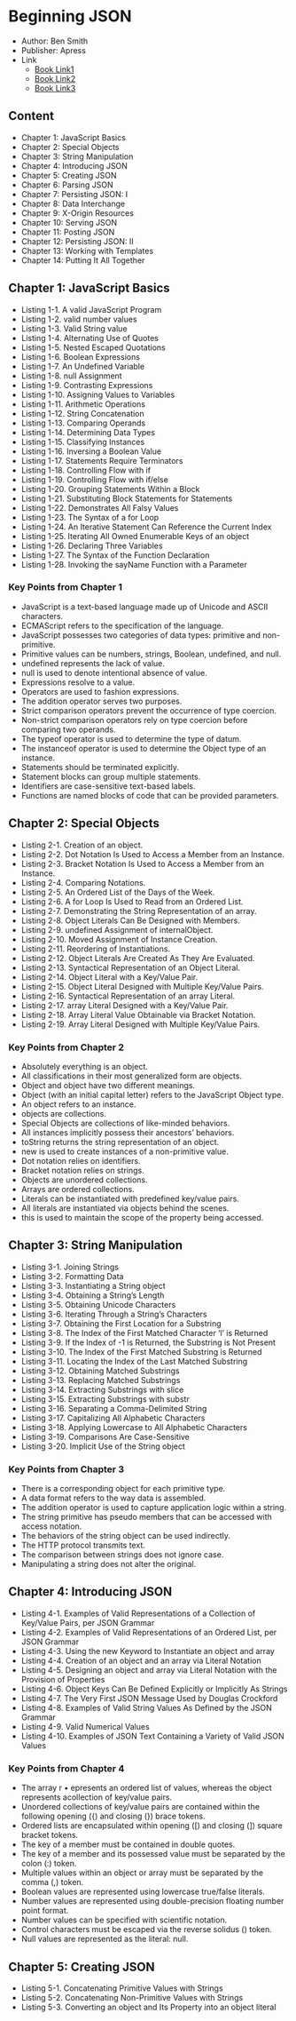 # Beginning JSON

* Author: Ben Smith
* Publisher: Apress
* Link
  * [Book Link1](https://www.apress.com/gp/book/9781484202036)
  * [Book Link2](https://www.amazon.com/Beginning-JSON-BEN-SMITH/dp/1484202031)
  * [Book Link3](https://item.jd.com/1650190391.html)

## Content

* Chapter 1: JavaScript Basics
* Chapter 2: Special Objects
* Chapter 3: String Manipulation
* Chapter 4: Introducing JSON
* Chapter 5: Creating JSON
* Chapter 6: Parsing JSON
* Chapter 7: Persisting JSON: I
* Chapter 8: Data Interchange
* Chapter 9: X-Origin Resources
* Chapter 10: Serving JSON
* Chapter 11: Posting JSON
* Chapter 12: Persisting JSON: II
* Chapter 13: Working with Templates
* Chapter 14: Putting It All Together

## Chapter 1: JavaScript Basics

* Listing 1-1. A valid JavaScript Program
* Listing 1-2. valid number values
* Listing 1-3. Valid String value
* Listing 1-4. Alternating Use of Quotes
* Listing 1-5. Nested Escaped Quotations
* Listing 1-6. Boolean Expressions
* Listing 1-7. An Undefined Variable
* Listing 1-8. null Assignment
* Listing 1-9. Contrasting Expressions
* Listing 1-10. Assigning Values to Variables
* Listing 1-11. Arithmetic Operations
* Listing 1-12. String Concatenation
* Listing 1-13. Comparing Operands
* Listing 1-14. Determining Data Types
* Listing 1-15. Classifying Instances
* Listing 1-16. Inversing a Boolean Value
* Listing 1-17. Statements Require Terminators
* Listing 1-18. Controlling Flow with if
* Listing 1-19. Controlling Flow with if/else
* Listing 1-20. Grouping Statements Within a Block
* Listing 1-21. Substituting Block Statements for Statements
* Listing 1-22. Demonstrates All Falsy Values
* Listing 1-23. The Syntax of a for Loop
* Listing 1-24. An Iterative Statement Can Reference the Current Index
* Listing 1-25. Iterating All Owned Enumerable Keys of an object
* Listing 1-26. Declaring Three Variables
* Listing 1-27. The Syntax of the Function Declaration
* Listing 1-28. Invoking the sayName Function with a Parameter

### Key Points from Chapter 1

* JavaScript is a text-based language made up of Unicode and ASCII characters.
* ECMAScript refers to the specification of the language.
* JavaScript possesses two categories of data types: primitive and non-primitive.
* Primitive values can be numbers, strings, Boolean, undefined, and null.
* undefined represents the lack of value.
* null is used to denote intentional absence of value.
* Expressions resolve to a value.
* Operators are used to fashion expressions.
* The addition operator serves two purposes.
* Strict comparison operators prevent the occurrence of type coercion.
* Non-strict comparison operators rely on type coercion before comparing two operands.
* The typeof operator is used to determine the type of datum.
* The instanceof operator is used to determine the Object type of an instance.
* Statements should be terminated explicitly.
* Statement blocks can group multiple statements.
* Identifiers are case-sensitive text-based labels.
* Functions are named blocks of code that can be provided parameters.

## Chapter 2: Special Objects

* Listing 2-1. Creation of an object.
* Listing 2-2. Dot Notation Is Used to Access a Member from an Instance.
* Listing 2-3. Bracket Notation Is Used to Access a Member from an Instance.
* Listing 2-4. Comparing Notations.
* Listing 2-5. An Ordered List of the Days of the Week.
* Listing 2-6. A for Loop Is Used to Read from an Ordered List.
* Listing 2-7. Demonstrating the String Representation of an array.
* Listing 2-8. Object Literals Can Be Designed with Members.
* Listing 2-9. undefined Assignment of internalObject.
* Listing 2-10. Moved Assignment of Instance Creation.
* Listing 2-11. Reordering of Instantiations.
* Listing 2-12. Object Literals Are Created As They Are Evaluated.
* Listing 2-13. Syntactical Representation of an Object Literal.
* Listing 2-14. Object Literal with a Key/Value Pair.
* Listing 2-15. Object Literal Designed with Multiple Key/Value Pairs.
* Listing 2-16. Syntactical Representation of an array Literal.
* Listing 2-17. array Literal Designed with a Key/Value Pair.
* Listing 2-18. Array Literal Value Obtainable via Bracket Notation.
* Listing 2-19. Array Literal Designed with Multiple Key/Value Pairs.

### Key Points from Chapter 2

* Absolutely everything is an object.
* All classifications in their most generalized form are objects.
* Object and object have two different meanings.
* Object (with an initial capital letter) refers to the JavaScript Object type.
* An object refers to an instance.
* objects are collections.
* Special Objects are collections of like-minded behaviors.
* All instances implicitly possess their ancestors’ behaviors.
* toString returns the string representation of an object.
* new is used to create instances of a non-primitive value.
* Dot notation relies on identifiers.
* Bracket notation relies on strings.
* Objects are unordered collections.
* Arrays are ordered collections.
* Literals can be instantiated with predefined key/value pairs.
* All literals are instantiated via objects behind the scenes.
* this is used to maintain the scope of the property being accessed.

## Chapter 3: String Manipulation

* Listing 3-1. Joining Strings
* Listing 3-2. Formatting Data
* Listing 3-3. Instantiating a String object
* Listing 3-4. Obtaining a String’s Length
* Listing 3-5. Obtaining Unicode Characters
* Listing 3-6. Iterating Through a String’s Characters
* Listing 3-7. Obtaining the First Location for a Substring
* Listing 3-8. The Index of the First Matched Character ‘l’ is Returned
* Listing 3-9. If the Index of -1 is Returned, the Substring is Not Present
* Listing 3-10. The Index of the First Matched Substring is Returned
* Listing 3-11. Locating the Index of the Last Matched Substring
* Listing 3-12. Obtaining Matched Substrings
* Listing 3-13. Replacing Matched Substrings
* Listing 3-14. Extracting Substrings with slice
* Listing 3-15. Extracting Substrings with substr
* Listing 3-16. Separating a Comma-Delimited String
* Listing 3-17. Capitalizing All Alphabetic Characters
* Listing 3-18. Applying Lowercase to All Alphabetic Characters
* Listing 3-19. Comparisons Are Case-Sensitive
* Listing 3-20. Implicit Use of the String object

### Key Points from Chapter 3

* There is a corresponding object for each primitive type.
* A data format refers to the way data is assembled.
* The addition operator is used to capture application logic within a string.
* The string primitive has pseudo members that can be accessed with access notation.
* The behaviors of the string object can be used indirectly.
* The HTTP protocol transmits text.
* The comparison between strings does not ignore case.
* Manipulating a string does not alter the original.

## Chapter 4: Introducing JSON

* Listing 4-1. Examples of Valid Representations of a Collection of Key/Value Pairs, per JSON Grammar
* Listing 4-2. Examples of Valid Representations of an Ordered List, per JSON Grammar
* Listing 4-3. Using the new Keyword to Instantiate an object and array
* Listing 4-4. Creation of an object and an array via Literal Notation
* Listing 4-5. Designing an object and array via Literal Notation with the Provision of Properties
* Listing 4-6. Object Keys Can Be Defined Explicitly or Implicitly As Strings
* Listing 4-7. The Very First JSON Message Used by Douglas Crockford
* Listing 4-8. Examples of Valid String Values As Defined by the JSON Grammar
* Listing 4-9. Valid Numerical Values
* Listing 4-10. Examples of JSON Text Containing a Variety of Valid JSON Values

### Key Points from Chapter 4

* The array r • epresents an ordered list of values, whereas the object represents acollection of key/value pairs.
* Unordered collections of key/value pairs are contained within the following opening ({) and closing (}) brace tokens.
* Ordered lists are encapsulated within opening ([) and closing (]) square bracket tokens.
* The key of a member must be contained in double quotes.
* The key of a member and its possessed value must be separated by the colon (:) token.
* Multiple values within an object or array must be separated by the comma (,) token.
* Boolean values are represented using lowercase true/false literals.
* Number values are represented using double-precision floating number point format.
* Number values can be specified with scientific notation.
* Control characters must be escaped via the reverse solidus (\) token.
* Null values are represented as the literal: null.

## Chapter 5: Creating JSON

* Listing 5-1. Concatenating Primitive Values with Strings
* Listing 5-2. Concatenating Non-Primitive Values with Strings
* Listing 5-3. Converting an object and Its Property into an object literal
